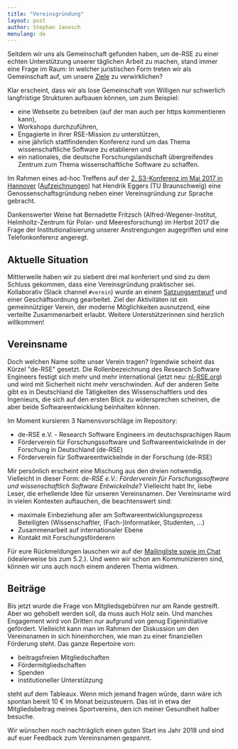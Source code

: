 ```yaml
---
title: "Vereinsgründung"
layout: post
author: Stephan Janosch
menulang: de
---
```


Seitdem wir uns als Gemeinschaft gefunden haben, um de-RSE zu einer echten Unterstützung unserer täglichen Arbeit zu machen, stand immer eine Frage im Raum: In welcher juristischen Form treten wir als Gemeinschaft auf, um unsere [Ziele](http://www.de-rse.org/de/aims.html) zu verwirklichen?

Klar erscheint, dass wir als lose Gemeinschaft von Willigen nur schwerlich langfristige Strukturen aufbauen können, um zum Beispiel:

* eine Webseite zu betreiben (auf der man auch per https kommentieren kann),
* Workshops durchzuführen,
* Engagierte in ihrer RSE-Mission zu unterstützen,
* eine jährlich stattfindenden Konferenz rund um das Thema wissenschaftliche Software zu etablieren und
* ein nationales, die deutsche Forschungslandschaft übergreifendes Zentrum zum Thema wissenschaftliche Software zu schaffen.

Im Rahmen eines ad-hoc Treffens auf der [2. S3-Konferenz im Mai 2017 in Hannover](https://events.tib.eu/nontextualinformation2017/) ([Aufzeichnungen](https://av.tib.eu/series/310/2nd+conference+on+non+textual+information+software+and+services+for+science+s3+may+10+11+2017+in+hannover)) hat Hendrik Eggers (TU Braunschweig) eine Genossenschaftsgründung neben einer Vereinsgründung zur Sprache gebracht.

Dankenswerter Weise hat Bernadette Fritzsch (Alfred-Wegener-Institut, Helmholtz-Zentrum für Polar- und Meeresforschung) im Herbst 2017 die Frage der Institutionalisierung unserer Anstrengungen augegriffen und eine Telefonkonferenz angeregt.

## Aktuelle Situation

Mittlerweile haben wir zu siebent drei mal konferiert und sind zu dem Schluss gekommen, dass eine Vereinsgründung praktischer sei. Kollaborativ (Slack channel `#verein`) wurde an einem [Satzungsentwurf](https://github.com/DE-RSE/satzung) und einer Geschäftsordnung gearbeitet. Ziel der Aktivitäten ist ein gemeinnütziger Verein, der moderne Möglichkeiten ausnutzend, eine verteilte Zusammenarbeit erlaubt. Weitere Unterstützerinnen sind herzlich willkommen!

## Vereinsname

Doch welchen Name sollte unser Verein tragen? Irgendwie scheint das Kürzel "de-RSE" gesetzt. Die Rollenbezeichnung des Research Software Engineers festigt sich mehr und mehr international (jetzt neu: [nl-RSE.org](http://nl-rse.org)) und wird mit Sicherheit nicht mehr verschwinden. Auf der anderen Seite gibt es in Deutschland die Tätigkeiten des Wissenschaftlers und des Ingenieurs, die sich auf den ersten Blick zu widersprechen scheinen, die aber beide Softwareentwicklung beinhalten können.

Im Moment kursieren 3 Namensvorschläge im Repository:

* de-RSE e.V. - Research Software Engineers im deutschsprachigen Raum
* Förderverein für Forschungssoftware und Softwareentwickelnde in der Forschung in Deutschland (de-RSE)
* Förderverein für Softwareentwickelnde in der Forschung (de-RSE)

Mir persönlich erscheint eine Mischung aus den dreien notwendig. Vielleicht in dieser Form: _de-RSE e.V.: Förderverein für Forschungssoftware und wissenschaftlich Software Entwickelnde_? Vielleicht habt Ihr, liebe Leser, die erhellende Idee für unseren Vereinsnamen. Der Vereinsname wird in vielen Kontexten auftauchen, die beachtenswert sind:

* maximale Einbeziehung aller am Softwareentwicklungsprozess Beteiligten (Wissenschaftler, (Fach-)Informatiker, Studenten, ...)
* Zusammenarbeit auf internationaler Ebene
* Kontakt mit Forschungsförderern

Für eure Rückmeldungen lauschen wir auf der [Mailingliste sowie im Chat](http://www.de-rse.org/de/join.html) (idealerweise bis zum 5.2.). Und wenn wir schon am Kommunizieren sind, können wir uns auch noch einem anderen Thema widmen.

## Beiträge

Bis jetzt wurde die Frage von Mitgliedsgebühren nur am Rande gestreift. Aber wo gehobelt werden soll, da muss auch Holz sein. Und manches Engagement wird von Dritten nur aufgrund von genug Eigeninitiative gefördert. Vielleicht kann man im Rahmen der Diskussion um den Vereinsnamen in sich hineinhorchen, wie man zu einer finanziellen Förderung steht. Das ganze Repertoire von:

* beitragsfreien Mitgliedschaften
* Fördermitgliedschaften
* Spenden
* institutioneller Unterstützung

steht auf dem Tableaux. Wenn mich jemand fragen würde, dann wäre ich spontan bereit 10 € im Monat beizusteuern. Das ist in etwa der Mitgliedsbeitrag meines Sportvereins, den ich meiner Gesundheit halber besuche.

Wir wünschen noch nachträglich einen guten Start ins Jahr 2018 und sind auf euer Feedback zum Vereinsnamen gespannt.
